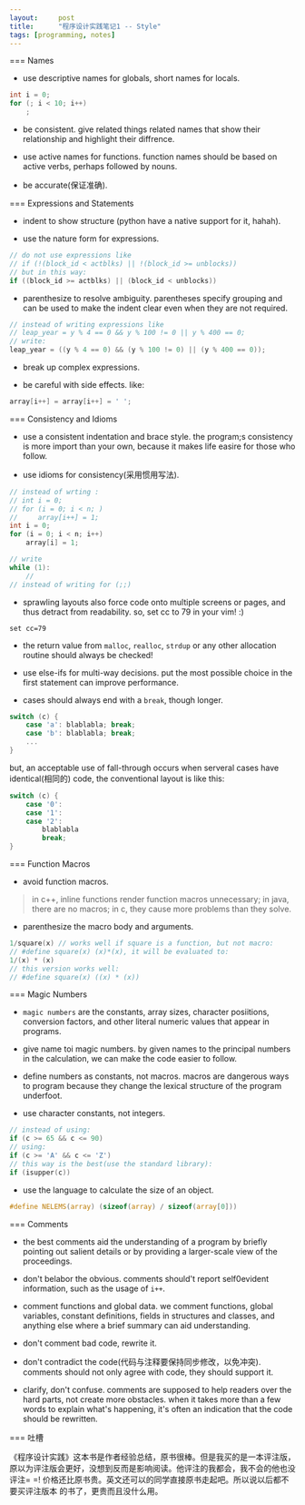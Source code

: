 ```yaml
---
layout:     post
title:      "程序设计实践笔记1 -- Style"
tags: [programming, notes]
---
```


=== Names

* use descriptive names for globals, short names for locals.

```c
int i = 0;
for (; i < 10; i++)
    ;
```

* be consistent. give related things related names that show their relationship 
and highlight their diffrence.

* use active names for functions. function names should be based on active 
verbs, perhaps followed by nouns.

* be accurate(保证准确).

=== Expressions and Statements

* indent to show structure (python have a native support for it, hahah).

* use the nature form for expressions.

```c
// do not use expressions like 
// if (!(block_id < actblks) || !(block_id >= unblocks))
// but in this way:
if ((block_id >= actblks) || (block_id < unblocks))
```

* parenthesize to resolve ambiguity. parentheses specify grouping and can be 
used to make the indent clear
even when they are not required.

```c
// instead of writing expressions like 
// leap_year = y % 4 == 0 && y % 100 != 0 || y % 400 == 0;
// write:
leap_year = ((y % 4 == 0) && (y % 100 != 0) || (y % 400 == 0));
```

* break up complex expressions.

* be careful with side effects. like:

```c
array[i++] = array[i++] = ' ';
```

=== Consistency and Idioms

* use a consistent indentation and brace style. the program;s consistency is 
more import than your own,
because it makes life easire for those who follow.

* use idioms for consistency(采用惯用写法).

```c
// instead of wrting :
// int i = 0;
// for (i = 0; i < n; )
//     array[i++] = 1;
int i = 0;
for (i = 0; i < n; i++)
    array[i] = 1;
```

```c
// write 
while (1):
    //
// instead of writing for (;;)
```

* sprawling layouts also force code onto multiple screens or pages, and thus 
detract from readability.
so, set cc to 79 in your vim! :)

```vim
set cc=79
```

* the return value from `malloc`, `realloc`, `strdup` or any other allocation 
routine should always
be checked!

* use else-ifs for multi-way decisions. put the most possible choice in the 
first statement can improve
performance.

* cases should always end with a `break`, though longer.

```c
switch (c) {
	case 'a': blablabla; break;
	case 'b': blablabla; break;
	...
}
```

but, an acceptable use of fall-through occurs when serveral cases have 
identical(相同的) code, the 
conventional layout is like this:

```c
switch (c) {
	case '0':
	case '1':
	case '2':
	    blablabla
	    break;
}
```

=== Function Macros

* avoid function macros.

> in c++, inline functions render function macros unnecessary;
> in java, there are no macros;
> in c, they cause more problems than they solve.

* parenthesize the macro body and arguments. 

```c
1/square(x) // works well if square is a function, but not macro:
// #define square(x) (x)*(x), it will be evaluated to:
1/(x) * (x)
// this version works well:
// #define square(x) ((x) * (x))
```

=== Magic Numbers

* `magic numbers` are the constants, array sizes, character posiitions, 
conversion factors, and other literal numeric values that appear in programs.

* give name toi magic numbers. by given names to the principal numbers in the 
calculation, we can make the code easier to follow.

* define numbers as constants, not macros. macros are dangerous ways to program
because they change the lexical structure of the program underfoot.

* use character constants, not integers.

```c
// instead of using:
if (c >= 65 && c <= 90) 
// using: 
if (c >= 'A' && c <= 'Z')
// this way is the best(use the standard library):
if (isupper(c))
```

* use the language to calculate the size of an object.

```c
#define NELEMS(array) (sizeof(array) / sizeof(array[0]))
```

=== Comments

* the best comments aid the understanding of a program by briefly pointing out 
salient details or by providing a larger-scale view of the proceedings.

* don't belabor the obvious. comments should't report self0evident information, 
such as the usage of `i++`.

* comment functions and global data. we comment functions, global variables,
constant definitions, fields in structures and classes, and anything else
where a brief summary can aid understanding.

* don't comment bad code, rewrite it.

* don't contradict the code(代码与注释要保持同步修改，以免冲突). comments 
should not only agree with code, they should support it.

* clarify, don't confuse. comments are supposed to help readers over the hard
parts, not create more obstacles. when it takes more than a few words to 
explain what's happening, it's often an indication that the code should be 
rewritten.

=== 吐槽

《程序设计实践》这本书是作者经验总结，原书很棒。但是我买的是一本评注版，
原以为评注版会更好，没想到反而是影响阅读。他评注的我都会，我不会的他也没评注= =!
价格还比原书贵。英文还可以的同学直接原书走起吧。所以说以后都不要买评注版本
的书了，更贵而且没什么用。